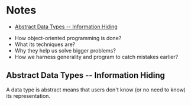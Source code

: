 # Notes

<!-- TOC depthFrom:2 depthTo:6 withLinks:1 updateOnSave:1 orderedList:0 -->

- [Abstract Data Types -- Information Hiding](#abstract-data-types-information-hiding)

<!-- /TOC -->

- How object-oriented programming is done?
- What its techniques are?
- Why they help us solve bigger problems?
- How we harness generality and program to catch mistakes earlier?

## Abstract Data Types -- Information Hiding

A data type is abstract means that users don't know (or no need to know) its representation.
